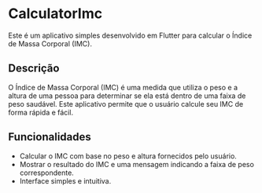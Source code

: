 # CalculatorImc

Este é um aplicativo simples desenvolvido em Flutter para calcular o Índice de Massa Corporal (IMC).

## Descrição
O Índice de Massa Corporal (IMC) é uma medida que utiliza o peso e a altura de uma pessoa para determinar se ela está dentro de uma faixa de peso saudável. Este aplicativo permite que o usuário calcule seu IMC de forma rápida e fácil.

## Funcionalidades
- Calcular o IMC com base no peso e altura fornecidos pelo usuário.
- Mostrar o resultado do IMC e uma mensagem indicando a faixa de peso correspondente.
- Interface simples e intuitiva.
